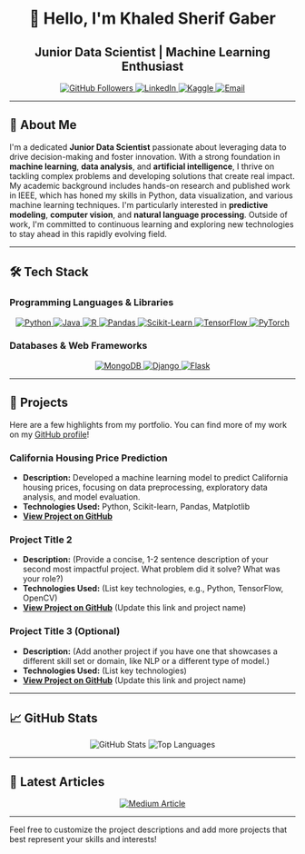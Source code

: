 <h1 align="center">👋 Hello, I'm Khaled Sherif Gaber</h1>
<h2 align="center">Junior Data Scientist | Machine Learning Enthusiast</h2>

<p align="center">
  <a href="https://github.com/khaledsherifgaber1">
    <img src="https://img.shields.io/github/followers/khaledsherifgaber1?label=Follow&style=social" alt="GitHub Followers"/>
  </a>
  <a href="https://www.linkedin.com/in/khaled-sherif-11b2161b7/" target="_blank" rel="noreferrer">
    <img src="https://img.shields.io/badge/LinkedIn-Khaled%20Sherif%20Gaber-blue?logo=linkedin&logoColor=white" alt="LinkedIn"/>
  </a>
  <a href="https://www.kaggle.com/khaledsherif22" target="_blank" rel="noreferrer">
    <img src="https://img.shields.io/badge/Kaggle-Khaled%20Sherif-orange?logo=kaggle&logoColor=white" alt="Kaggle"/>
  </a>
  <a href="mailto:your.email@example.com"> <img src="https://img.shields.io/badge/Email-Your%20Email-red?logo=gmail&logoColor=white" alt="Email"/>
  </a>
</p>

---

## 📖 About Me

I'm a dedicated **Junior Data Scientist** passionate about leveraging data to drive decision-making and foster innovation. With a strong foundation in **machine learning**, **data analysis**, and **artificial intelligence**, I thrive on tackling complex problems and developing solutions that create real impact. My academic background includes hands-on research and published work in IEEE, which has honed my skills in Python, data visualization, and various machine learning techniques. I'm particularly interested in **predictive modeling**, **computer vision**, and **natural language processing**. Outside of work, I'm committed to continuous learning and exploring new technologies to stay ahead in this rapidly evolving field.

---

## 🛠 Tech Stack

### Programming Languages & Libraries
<p align="center">
  <a href="https://www.python.org" target="_blank" rel="noreferrer">
    <img src="https://img.shields.io/badge/Python-Programming%20Language-yellow?logo=python&logoColor=white" alt="Python"/>
  </a>
  <a href="https://www.java.com" target="_blank" rel="noreferrer">
    <img src="https://img.shields.io/badge/Java-Programming%20Language-red?logo=java&logoColor=white" alt="Java"/>
  </a>
  <a href="https://www.r-project.org/" target="_blank" rel="noreferrer">
    <img src="https://img.shields.io/badge/R-Statistical%20Computing-blue?logo=r&logoColor=white" alt="R"/>
  </a>
  <a href="https://pandas.pydata.org/" target="_blank" rel="noreferrer">
    <img src="https://img.shields.io/badge/Pandas-Data%20Analysis-blue?logo=pandas&logoColor=white" alt="Pandas"/>
  </a>
  <a href="https://scikit-learn.org/" target="_blank" rel="noreferrer">
    <img src="https://img.shields.io/badge/Scikit--Learn-Machine%20Learning-green?logo=scikit-learn&logoColor=white" alt="Scikit-Learn"/>
  </a>
  <a href="https://www.tensorflow.org" target="_blank" rel="noreferrer">
    <img src="https://img.shields.io/badge/TensorFlow-Deep%20Learning-orange?logo=tensorflow&logoColor=white" alt="TensorFlow"/>
  </a>
  <a href="https://pytorch.org/" target="_blank" rel="noreferrer">
    <img src="https://img.shields.io/badge/PyTorch-Deep%20Learning-lightblue?logo=pytorch&logoColor=white" alt="PyTorch"/>
  </a>
</p>

### Databases & Web Frameworks
<p align="center">
  <a href="https://www.mongodb.com/" target="_blank" rel="noreferrer">
    <img src="https://img.shields.io/badge/MongoDB-NoSQL%20Database-green?logo=mongodb&logoColor=white" alt="MongoDB"/>
  </a>
  <a href="https://www.djangoproject.com/" target="_blank" rel="noreferrer">
    <img src="https://img.shields.io/badge/Django-Web%20Framework-green?logo=django&logoColor=white" alt="Django"/>
  </a>
  <a href="https://flask.palletsprojects.com/" target="_blank" rel="noreferrer">
    <img src="https://img.shields.io/badge/Flask-Web%20Framework-lightgrey?logo=flask&logoColor=white" alt="Flask"/>
  </a>
</p>

---

## 🚀 Projects

Here are a few highlights from my portfolio. You can find more of my work on my [GitHub profile](https://github.com/khaledsherifgaber1)!

### **California Housing Price Prediction**
* **Description:** Developed a machine learning model to predict California housing prices, focusing on data preprocessing, exploratory data analysis, and model evaluation.
* **Technologies Used:** Python, Scikit-learn, Pandas, Matplotlib
* **[View Project on GitHub](https://github.com/khaledsherifgaber1/California-Housing-Price-Prediction.git)**

### **Project Title 2**
* **Description:** (Provide a concise, 1-2 sentence description of your second most impactful project. What problem did it solve? What was your role?)
* **Technologies Used:** (List key technologies, e.g., Python, TensorFlow, OpenCV)
* **[View Project on GitHub](https://github.com/khaledsherifgaber1/another-project-repo)** (Update this link and project name)

### **Project Title 3 (Optional)**
* **Description:** (Add another project if you have one that showcases a different skill set or domain, like NLP or a different type of model.)
* **Technologies Used:** (List key technologies)
* **[View Project on GitHub](https://github.com/khaledsherifgaber1/yet-another-project-repo)** (Update this link and project name)

---

## 📈 GitHub Stats

<p align="center">
  <img src="https://github-readme-stats.vercel.app/api?username=khaledsherifgaber1&show_icons=true&hide_title=true&count_private=true&include_all_commits=true&theme=radical&border_radius=10" alt="GitHub Stats"/>
  <img src="https://github-readme-stats.vercel.app/api/top-langs?username=khaledsherifgaber1&layout=compact&hide_title=true&theme=radical&border_radius=10" alt="Top Languages"/>
</p>

---

## 📝 Latest Articles

<p align="center">
  <a href="https://medium.com/@gaberkhaled780/navigating-missing-data-choosing-the-right-imputation-method-for-your-dataset-f38ae0670a3c" target="_blank" rel="noreferrer">
    <img src="https://img.shields.io/badge/Medium-Article%20on%20Imputation%20Methods-orange?logo=medium&logoColor=white" alt="Medium Article"/>
  </a>
</p>

---

Feel free to customize the project descriptions and add more projects that best represent your skills and interests!
